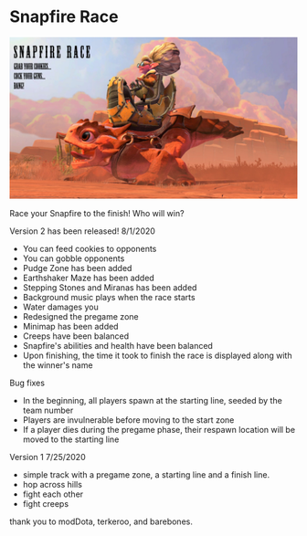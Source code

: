 # Snapfire Race

![Poster](https://github.com/jojuno/snapfire_race/blob/master/dota-2-snapfire_loading_screen.jpg)

Race your Snapfire to the finish! Who will win?

Version 2 has been released!
8/1/2020
- You can feed cookies to opponents
- You can gobble opponents
- Pudge Zone has been added
- Earthshaker Maze has been added
- Stepping Stones and Miranas has been added
- Background music plays when the race starts
- Water damages you
- Redesigned the pregame zone
- Minimap has been added
- Creeps have been balanced
- Snapfire's abilities and health have been balanced
- Upon finishing, the time it took to finish the race is displayed along with the winner's name

Bug fixes
- In the beginning, all players spawn at the starting line, seeded by the team number
- Players are invulnerable before moving to the start zone
- If a player dies during the pregame phase, their respawn location will be moved to the starting line

Version 1 7/25/2020
- simple track with a pregame zone, a starting line and a finish line.
- hop across hills
- fight each other
- fight creeps

thank you to modDota, terkeroo, and barebones.
